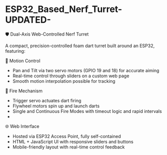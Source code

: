 # ESP32_Based_Nerf_Turret-UPDATED-
🛡️ Dual-Axis Web-Controlled Nerf Turret

A compact, precision-controlled foam dart turret built around an ESP32, featuring:

🎯 Motion Control
- Pan and Tilt via two servo motors (GPIO 19 and 18) for accurate aiming
- Real-time control through sliders on a custom web page
- Smooth motion interpolation possible for tracking 

🔫 Fire Mechanism
- Trigger servo actuates dart firing
- Flywheel motors spin up and launch darts
- Single and Continuous Fire Modes with timeout logic and rapid intervals
- 
🌐 Web Interface
- Hosted via ESP32 Access Point, fully self-contained
- HTML + JavaScript UI with responsive sliders and buttons
- Mobile-friendly layout with real-time control feedback
